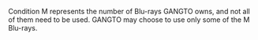 Condition M represents the number of Blu-rays GANGTO owns, and not all of them need to be used. GANGTO may choose to use only some of the M Blu-rays.
